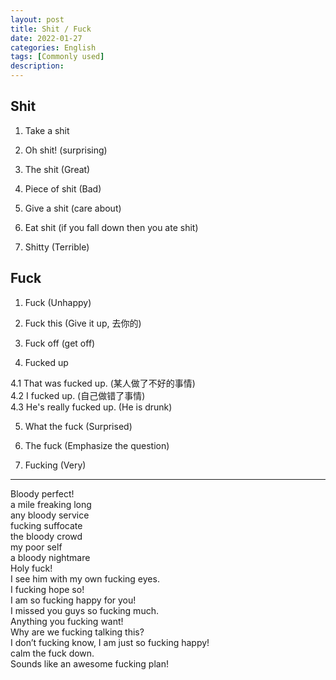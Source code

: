 ```yaml
---
layout: post
title: Shit / Fuck
date: 2022-01-27
categories: English
tags: [Commonly used]
description:
---
```


## Shit

1. Take a shit

2. Oh shit! (surprising)

3. The shit (Great)

4. Piece of shit (Bad)

5. Give a shit (care about)

6. Eat shit (if you fall down then you ate shit)

7. Shitty (Terrible)

## Fuck 

1. Fuck (Unhappy)

2. Fuck this (Give it up, 去你的)

3. Fuck off  (get off)

4. Fucked up  

4.1 That was fucked up. (某人做了不好的事情)  
4.2 I fucked up.  (自己做错了事情)  
4.3 He's really fucked up. (He is drunk)  

5. What the fuck  (Surprised)

6. The fuck  (Emphasize the question)

7. Fucking  (Very)

----------

Bloody perfect!  
a mile freaking long  
any bloody service  
fucking suffocate  
the bloody crowd  
my poor self  
a bloody nightmare  
Holy fuck!  
I see him with my own fucking eyes.  
I fucking hope so!  
I am so fucking happy for you!  
I missed you guys so fucking much.  
Anything you fucking want!  
Why are we fucking talking this?  
I don’t fucking know, I am just so fucking happy!  
calm the fuck down.  
Sounds like an awesome fucking plan!  